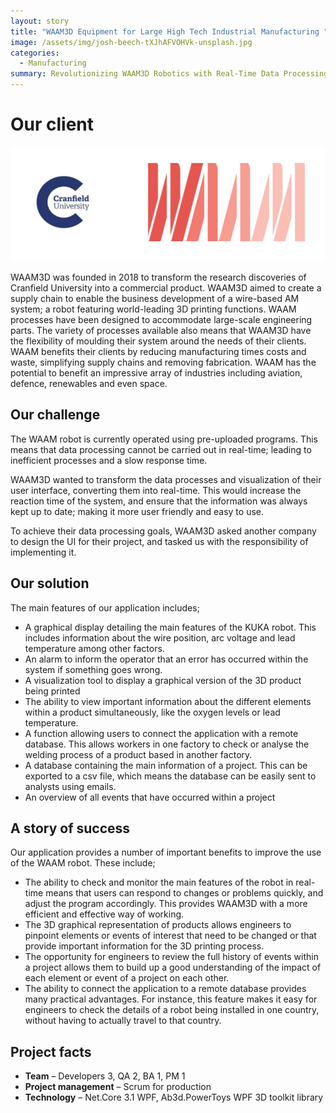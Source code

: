 ```yaml
---
layout: story
title: "WAAM3D Equipment for Large High Tech Industrial Manufacturing "
image: /assets/img/josh-beech-tXJhAFVOHVk-unsplash.jpg
categories:
  - Manufacturing
summary: Revolutionizing WAAM3D Robotics with Real-Time Data Processing and UI.
---
```


# Our client

![Table1](/assets/img/Screenshot_1.png)

WAAM3D was founded in 2018 to transform the research discoveries of Cranfield University into a commercial product. WAAM3D aimed to create a supply chain to enable the business development of a wire-based AM system; a robot featuring world-leading 3D printing functions. WAAM processes have been designed to accommodate large-scale engineering parts. The variety of processes available also means that WAAM3D have the flexibility of moulding their system around the needs of their clients. WAAM benefits their clients by reducing manufacturing times costs and waste, simplifying supply chains and removing fabrication. WAAM has the potential to benefit an impressive array of industries including aviation, defence, renewables and even space.

## Our challenge
The WAAM robot is currently operated using pre-uploaded programs. This means that data processing cannot be carried out in real-time; leading to inefficient processes and a slow response time.

WAAM3D wanted to transform the data processes and visualization of their user interface, converting them into real-time. This would increase the reaction time of the system, and ensure that the information was always kept up to date; making it more user friendly and easy to use.

To achieve their data processing goals, WAAM3D asked another company to design the UI for their project, and tasked us with the responsibility of implementing it.

## Our solution
The main features of our application includes;

- A graphical display detailing the main features of the KUKA robot. This includes information about the wire position, arc voltage and lead temperature among other factors.
- An alarm to inform the operator that an error has occurred within the system if something goes wrong.
- A visualization tool to display a graphical version of the 3D product being printed
- The ability to view important information about the different elements within a product simultaneously, like the oxygen levels or lead temperature.
- A function allowing users to connect the application with a remote database. This allows workers in one factory to check or analyse the welding process of a product based in another factory.
- A database containing the main information of a project. This can be exported to a csv file, which means the database can be easily sent to analysts using emails.
- An overview of all events that have occurred within a project

## A story of success
Our application provides a number of important benefits to improve the use of the WAAM robot. These include;

- The ability to check and monitor the main features of the robot in real-time means that users can respond to changes or problems quickly, and adjust the program accordingly. This provides WAAM3D with a more efficient and effective way of working.
- The 3D graphical representation of products allows engineers to pinpoint elements or events of interest that need to be changed or that provide important information for the 3D printing process.
- The opportunity for engineers to review the full history of events within a project allows them to build up a good understanding of the impact of each element or event of a project on each other.
- The ability to connect the application to a remote database provides many practical advantages. For instance, this feature makes it easy for engineers to check the details of a robot being installed in one country, without having to actually travel to that country.

## Project facts
- **Team** – Developers 3, QA 2, BA 1, PM 1
- **Project management** – Scrum for production
- **Technology** – Net.Core 3.1 WPF, Ab3d.PowerToys WPF 3D toolkit library
